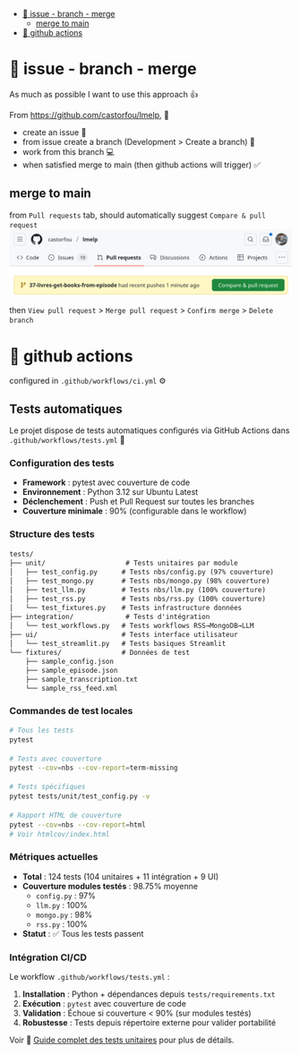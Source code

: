 - [🚀 issue - branch - merge](#-issue---branch---merge)
  - [merge to main](#merge-to-main)
- [🤖 github actions](#-github-actions)

# 🚀 issue - branch - merge

As much as possible I want to use this approach 👍

From https://github.com/castorfou/lmelp, 🔗

- create an issue 📝
- from issue create a branch (Development > Create a branch) 🔀
- work from this branch 💻
- when satisfied merge to main (then github actions will trigger) ✅


## merge to main

from `Pull requests` tab, should automatically suggest `Compare & pull request`
![pull request](image.png)

then `View pull request` > `Merge pull request` > `Confirm merge` > `Delete branch`

# 🤖 github actions

configured in `.github/workflows/ci.yml` ⚙️

## Tests automatiques

Le projet dispose de tests automatiques configurés via GitHub Actions dans `.github/workflows/tests.yml` 🧪

### Configuration des tests

- **Framework** : pytest avec couverture de code
- **Environnement** : Python 3.12 sur Ubuntu Latest
- **Déclenchement** : Push et Pull Request sur toutes les branches
- **Couverture minimale** : 90% (configurable dans le workflow)

### Structure des tests

```
tests/
├── unit/                    # Tests unitaires par module
│   ├── test_config.py      # Tests nbs/config.py (97% couverture)
│   ├── test_mongo.py       # Tests nbs/mongo.py (98% couverture) 
│   ├── test_llm.py         # Tests nbs/llm.py (100% couverture)
│   ├── test_rss.py         # Tests nbs/rss.py (100% couverture)
│   └── test_fixtures.py    # Tests infrastructure données
├── integration/             # Tests d'intégration
│   └── test_workflows.py   # Tests workflows RSS→MongoDB→LLM
├── ui/                     # Tests interface utilisateur
│   └── test_streamlit.py   # Tests basiques Streamlit
└── fixtures/               # Données de test
    ├── sample_config.json
    ├── sample_episode.json
    ├── sample_transcription.txt
    └── sample_rss_feed.xml
```

### Commandes de test locales

```bash
# Tous les tests
pytest

# Tests avec couverture
pytest --cov=nbs --cov-report=term-missing

# Tests spécifiques
pytest tests/unit/test_config.py -v

# Rapport HTML de couverture  
pytest --cov=nbs --cov-report=html
# Voir htmlcov/index.html
```

### Métriques actuelles

- **Total** : 124 tests (104 unitaires + 11 intégration + 9 UI)
- **Couverture modules testés** : 98.75% moyenne
  - `config.py` : 97%
  - `llm.py` : 100% 
  - `mongo.py` : 98%
  - `rss.py` : 100%
- **Statut** : ✅ Tous les tests passent

### Intégration CI/CD

Le workflow `.github/workflows/tests.yml` :

1. **Installation** : Python + dépendances depuis `tests/requirements.txt`
2. **Exécution** : `pytest` avec couverture de code
3. **Validation** : Échoue si couverture < 90% (sur modules testés)
4. **Robustesse** : Tests depuis répertoire externe pour valider portabilité

Voir 📖 [Guide complet des tests unitaires](readme_unit_test.md) pour plus de détails.